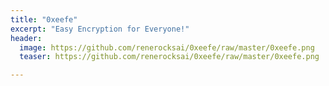```yaml
---
title: "0xeefe"
excerpt: "Easy Encryption for Everyone!"
header:
  image: https://github.com/renerocksai/0xeefe/raw/master/0xeefe.png
  teaser: https://github.com/renerocksai/0xeefe/raw/master/0xeefe.png

---
```



